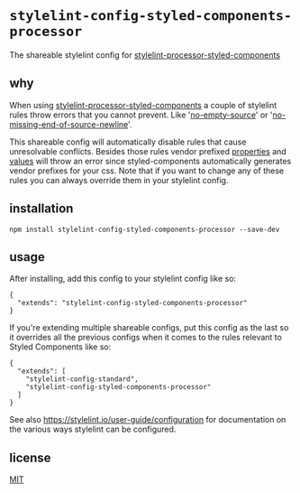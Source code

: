 # `stylelint-config-styled-components-processor`

The shareable stylelint config for [stylelint-processor-styled-components](https://github.com/styled-components/stylelint-processor-styled-components)

## why

When using [stylelint-processor-styled-components](https://github.com/styled-components/stylelint-processor-styled-components)
a couple of stylelint rules throw errors that you cannot prevent. Like 
'[no-empty-source](https://stylelint.io/user-guide/rules/no-empty-source)' or 
'[no-missing-end-of-source-newline](https://stylelint.io/user-guide/rules/no-missing-end-of-source-newline)'.

This shareable config will automatically disable rules that cause unresolvable conflicts. Besides
those rules vendor prefixed [properties](https://stylelint.io/user-guide/rules/property-no-vendor-prefix)
and [values](https://stylelint.io/user-guide/rules/value-no-vendor-prefix) will throw an error since
styled-components automatically generates vendor prefixes for your css. Note that if you want to
change any of these rules you can always override them in your stylelint config.

## installation

```
npm install stylelint-config-styled-components-processor --save-dev
```

## usage

After installing, add this config to your stylelint config like so:

```
{
  "extends": "stylelint-config-styled-components-processor"
}
```

If you're extending multiple shareable configs, put this config as the last so it overrides all the previous configs when it comes to the rules relevant to Styled Components like so:

```
{
  "extends": [
    "stylelint-config-standard",
    "stylelint-config-styled-components-processor"
  ]
}
```

See also https://stylelint.io/user-guide/configuration for documentation on the various ways
stylelint can be configured.

## license

[MIT](http://ismay.mit-license.org/)
